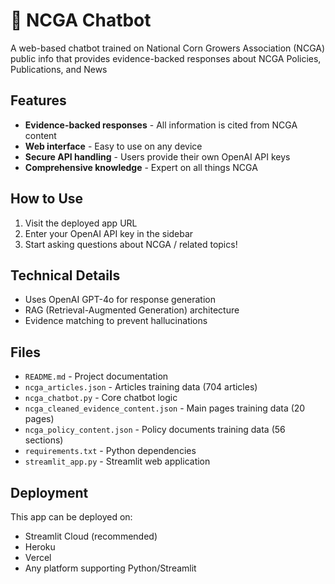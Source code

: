 # 🌽 NCGA Chatbot

A web-based chatbot trained on National Corn Growers Association (NCGA) public info that provides evidence-backed responses about NCGA Policies, Publications, and News
## Features

- **Evidence-backed responses** - All information is cited from NCGA content
- **Web interface** - Easy to use on any device
- **Secure API handling** - Users provide their own OpenAI API keys
- **Comprehensive knowledge** - Expert on all things NCGA

## How to Use

1. Visit the deployed app URL
2. Enter your OpenAI API key in the sidebar
3. Start asking questions about NCGA / related topics!

## Technical Details

- Uses OpenAI GPT-4o for response generation
- RAG (Retrieval-Augmented Generation) architecture
- Evidence matching to prevent hallucinations

## Files

- `README.md` - Project documentation
- `ncga_articles.json` - Articles training data (704 articles)
- `ncga_chatbot.py` - Core chatbot logic
- `ncga_cleaned_evidence_content.json` - Main pages training data (20 pages)
- `ncga_policy_content.json` - Policy documents training data (56 sections)
- `requirements.txt` - Python dependencies
- `streamlit_app.py` - Streamlit web application

## Deployment

This app can be deployed on:
- Streamlit Cloud (recommended)
- Heroku
- Vercel
- Any platform supporting Python/Streamlit 
